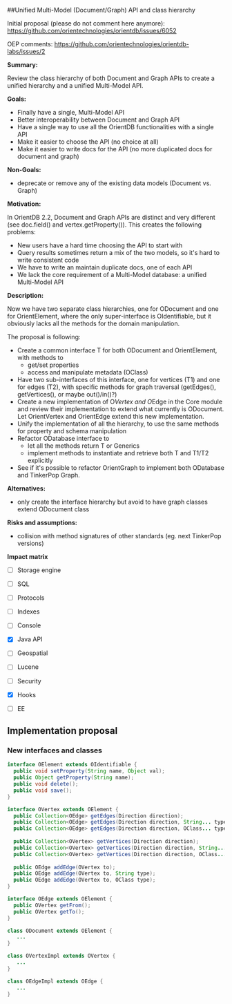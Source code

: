 ##Unified Multi-Model (Document/Graph) API and class hierarchy 


Initial proposal (please do not comment here anymore):  https://github.com/orientechnologies/orientdb/issues/6052

OEP comments: https://github.com/orientechnologies/orientdb-labs/issues/2

**Summary:**

Review the class hierarchy of both Document and Graph APIs to create a unified hierarchy and a unified Multi-Model API.

**Goals:**
- Finally have a single, Multi-Model API
- Better interoperability between Document and Graph API
- Have a single way to use all the OrientDB functionalities with a single API
- Make it easier to choose the API (no choice at all)
- Make it easier to write docs for the API (no more duplicated docs for document and graph)

**Non-Goals:**

- deprecate or remove any of the existing data models (Document vs. Graph)


**Motivation:**

In OrientDB 2.2, Document and Graph APIs are distinct and very different (see doc.field() and vertex.getProperty()). 
This creates the following problems:
- New users have a hard time choosing the API to start with
- Query results sometimes return a mix of the two models, so it's hard to write consistent code
- We have to write an maintain duplicate docs, one of each API
- We lack the core requirement of a Multi-Model database: a unified Multi-Model API


**Description:**

Now we have two separate class hierarchies, one for ODocument and one for OrientElement, where the only super-interface is OIdentifiable, but it obviously lacks all the methods for the domain manipulation.

The proposal is following:
- Create a common interface T for both ODocument and OrientElement, with methods to 
  - get/set properties
  - access and manipulate metadata (OClass)
- Have two sub-interfaces of this interface, one for vertices (T1) and one for edges (T2), with specific methods for graph traversal (getEdges(), getVertices(), or maybe out()/in()?)
- Create a new implementation of O*Vertex and O*Edge in the Core module and review their implementation to extend what currently is ODocument. Let OrientVertex and OrientEdge extend this new implementation.
- Unify the implementation of all the hierarchy, to use the same methods for property and schema manipulation
- Refactor ODatabase interface to
  - let all the methods return T or Generics<T>
  - implement methods to instantiate and retrieve both T and T1/T2 explicitly
- See if it's possible to refactor OrientGraph to implement both ODatabase and TinkerPop Graph.

**Alternatives:**

- only create the interface hierarchy but avoid to have graph classes extend ODocument class

**Risks and assumptions:**

- collision with method signatures of other standards (eg. next TinkerPop versions)

**Impact matrix**

- [ ] Storage engine
- [ ] SQL
- [ ] Protocols
- [ ] Indexes
- [ ] Console
- [x] Java API
- [ ] Geospatial
- [ ] Lucene
- [ ] Security
- [x] Hooks
- [ ] EE


## Implementation proposal

### New interfaces and classes

```java
interface OElement extends OIdentifiable {
  public void setProperty(String name, Object val);
  public Object getProperty(String name);
  public void delete();
  public void save();
}
```

```java
interface OVertex extends OElement {
  public Collection<OEdge> getEdges(Direction direction);
  public Collection<OEdge> getEdges(Direction direction, String... type);
  public Collection<OEdge> getEdges(Direction direction, OClass... type);
  
  public Collection<OVertex> getVertices(Direction direction);
  public Collection<OVertex> getVertices(Direction direction, String... type);
  public Collection<OVertex> getVertices(Direction direction, OClass... type);
  
  public OEdge addEdge(OVertex to);
  public OEdge addEdge(OVertex to, String type);
  public OEdge addEdge(OVertex to, OClass type);
}
```

```java
interface OEdge extends OElement {
  public OVertex getFrom();
  public OVertex getTo();
}
```

```java
class ODocument extends OElement {
   ...
}
```

```java
class OVertexImpl extends OVertex {
   ...
}
```

```java
class OEdgeImpl extends OEdge {
   ...
}
```
